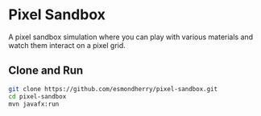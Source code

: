 # Pixel Sandbox

A pixel sandbox simulation where you can play with various materials and watch them interact on a pixel grid.

## Clone and Run

```bash
git clone https://github.com/esmondherry/pixel-sandbox.git
cd pixel-sandbox
mvn javafx:run
```
